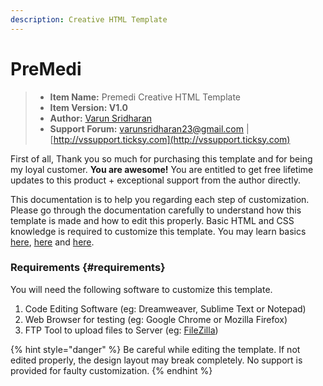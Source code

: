 ```yaml
---
description: Creative HTML Template
---
```


# PreMedi

> * **Item Name:**  Premedi  Creative HTML Template
> * **Item Version:  V1.0**
> * **Author:**   [Varun Sridharan](http://varunsridharan.in/)
> * **Support Forum:**   [varunsridharan23@gmail.com](mailto:varunsridharan23@gmail.com) \| [http://vssupport.ticksy.com](http://vssupport.ticksy.com)

First of all, Thank you so much for purchasing this template and for being my loyal customer. **You are awesome!** You are entitled to get free lifetime updates to this product + exceptional support from the author directly.

This documentation is to help you regarding each step of customization. Please go through the documentation carefully to understand how this template is made and how to edit this properly. Basic HTML and CSS knowledge is required to customize this template. You may learn basics [here](http://www.w3schools.com/), [here](https://developer.mozilla.org/) and [here](http://learn.shayhowe.com/html-css/building-your-first-web-page/).

### **Requirements** {#requirements}

You will need the following software to customize this template.

1. Code Editing Software \(eg: Dreamweaver, Sublime Text or Notepad\)
2. Web Browser for testing \(eg: Google Chrome or Mozilla Firefox\)
3. FTP Tool to upload files to Server \(eg: [FileZilla](https://filezilla-project.org/download.php?type=client)\)

{% hint style="danger" %}
Be careful while editing the template. If not edited properly, the design layout may break completely. No support is provided for faulty customization.
{% endhint %}

